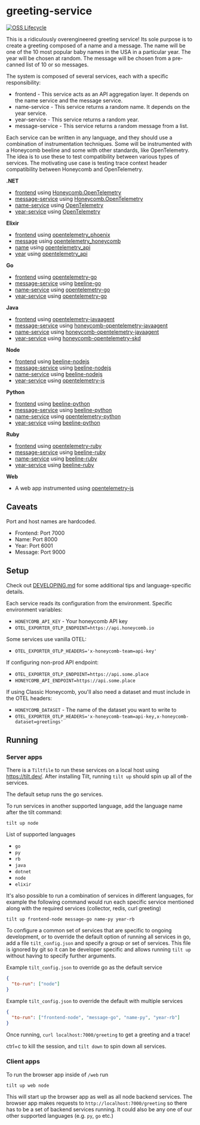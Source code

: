 # greeting-service

[![OSS Lifecycle](https://img.shields.io/osslifecycle/honeycombio/example-greeting-service)](https://github.com/honeycombio/home/blob/main/honeycomb-oss-lifecycle-and-practices.md)

This is a ridiculously overengineered greeting service!
Its sole purpose is to create a greeting composed of a name and a message.
The name will be one of the 10 most popular baby names in the USA in a particular year.
The year will be chosen at random.
The message will be chosen from a pre-canned list of 10 or so messages.

The system is composed of several services, each with a specific responsibility:

- frontend - This service acts as an API aggregation layer.
  It depends on the name service and the message service.
- name-service - This service returns a random name. It depends on the year service.
- year-service - This service returns a random year.
- message-service - This service returns a random message from a list.

Each service can be written in any language, and they should use a combination of instrumentation techniques.
Some will be instrumented with a Honeycomb beeline and some with other standards, like OpenTelemetry.
The idea is to use these to test compatibility between various types of services.
The motivating use case is testing trace context header compatibility between Honeycomb and OpenTelemetry.

**.NET**
- [frontend](/dotnet/frontend) using [Honeycomb.OpenTelemetry](https://github.com/honeycombio/honeycomb-opentelemetry-dotnet)
- [message-service](/dotnet/message-service) using [Honeycomb.OpenTelemetry](https://github.com/honeycombio/honeycomb-opentelemetry-dotnet)
- [name-service](/dotnet/name-service) using [OpenTelemetry](https://github.com/open-telemetry/opentelemetry-dotnet)
- [year-service](/dotnet/year-service) using [OpenTelemetry](https://github.com/open-telemetry/opentelemetry-dotnet)

**Elixir**
- [frontend](/elixir/frontend) using [opentelemetry_phoenix](https://github.com/open-telemetry/opentelemetry-erlang-contrib/tree/main/instrumentation/opentelemetry_phoenix)
- [message](/elixir/message) using [opentelemetry_honeycomb](https://github.com/garthk/opentelemetry_honeycomb)
- [name](/elixir/name) using [opentelemetry_api](https://github.com/open-telemetry/opentelemetry-erlang)
- [year](/elixir/year) using [opentelemetry_api](https://github.com/open-telemetry/opentelemetry-erlang)

**Go**
- [frontend](/golang/frontend) using [opentelemetry-go](https://github.com/open-telemetry/opentelemetry-go)
- [message-service](/golang/message-service) using [beeline-go](https://github.com/honeycombio/beeline-go)
- [name-service](/golang/name-service) using [opentelemetry-go](https://github.com/open-telemetry/opentelemetry-go)
- [year-service](/golang/year-service) using [opentelemetry-go](https://github.com/open-telemetry/opentelemetry-go)

**Java**
- [frontend](/java/frontend) using [opentelemetry-javaagent](https://github.com/open-telemetry/opentelemetry-java-instrumentation)
- [message-service](/java/message-service) using [honeycomb-opentelemetry-javaagent](https://github.com/honeycombio/honeycomb-opentelemetry-java)
- [name-service](/java/name-service) using [honeycomb-opentelemetry-javaagent](https://github.com/honeycombio/honeycomb-opentelemetry-java)
- [year-service](/java/year-service) using [honeycomb-opentelemetry-skd](https://github.com/honeycombio/honeycomb-opentelemetry-java)

**Node**
- [frontend](/node/frontend) using [beeline-nodejs](https://github.com/honeycombio/beeline-nodejs)
- [message-service](/node/message-service) using [beeline-nodejs](https://github.com/honeycombio/beeline-nodejs)
- [name-service](/node/name-service) using [beeline-nodejs](https://github.com/honeycombio/beeline-nodejs)
- [year-service](/node/year-service) using [opentelemetry-js](https://github.com/open-telemetry/opentelemetry-js)
  
**Python**
- [frontend](/python/frontend) using [beeline-python](https://github.com/honeycombio/beeline-python)
- [message-service](/python/message-service) using [beeline-python](https://github.com/honeycombio/beeline-python)
- [name-service](/python/name-service) using [opentelemetry-python](https://github.com/open-telemetry/opentelemetry-python)
- [year-service](/python/year-service) using [beeline-python](https://github.com/honeycombio/beeline-python)

**Ruby**
- [frontend](/ruby/frontend) using [opentelemetry-ruby](https://github.com/open-telemetry/opentelemetry-ruby)
- [message-service](/ruby/message-service) using [beeline-ruby](https://github.com/honeycombio/beeline-ruby)
- [name-service](/ruby/name-service) using [beeline-ruby](https://github.com/honeycombio/beeline-ruby)
- [year-service](/ruby/year-service) using [beeline-ruby](https://github.com/honeycombio/beeline-ruby)

**Web**
- A web app instrumented using [opentelemetry-js](https://github.com/open-telemetry/opentelemetry-js)

## Caveats

Port and host names are hardcoded.

- Frontend: Port 7000
- Name: Port 8000
- Year: Port 6001
- Message: Port 9000

## Setup

Check out [DEVELOPING.md](DEVELOPING.md) for some additional tips and language-specific details.

Each service reads its configuration from the environment.
Specific environment variables:

- `HONEYCOMB_API_KEY` - Your honeycomb API key
- `OTEL_EXPORTER_OTLP_ENDPOINT=https://api.honeycomb.io`

Some services use vanilla OTEL:

- `OTEL_EXPORTER_OTLP_HEADERS='x-honeycomb-team=api-key'`

If configuring non-prod API endpoint:

- `OTEL_EXPORTER_OTLP_ENDPOINT=https://api.some.place`
- `HONEYCOMB_API_ENDPOINT=https://api.some.place`

If using Classic Honeycomb, you'll also need a dataset and must include in the OTEL headers:

- `HONEYCOMB_DATASET` - The name of the dataset you want to write to
- `OTEL_EXPORTER_OTLP_HEADERS='x-honeycomb-team=api-key,x-honeycomb-dataset=greetings'`

## Running

### Server apps
There is a `Tiltfile` to run these services on a local host using <https://tilt.dev/>.
After installing Tilt, running `tilt up` should spin up all of the services.

The default setup runs the go services.

To run services in another supported language, add the language name after the tilt command:

```shell
tilt up node
```

List of supported languages

- `go`
- `py`
- `rb`
- `java`
- `dotnet`
- `node`
- `elixir`

It's also possible to run a combination of services in different languages, for example the following command would run each specific service mentioned along with the required services (collector, redis, curl greeting)

```shell
tilt up frontend-node message-go name-py year-rb
```

To configure a common set of services that are specific to ongoing development, or to override the default option of running all services in go, add a file `tilt_config.json` and specify a group or set of services.
This file is ignored by git so it can be developer specific and allows running `tilt up` without having to specify further arguments.


Example `tilt_config.json` to override go as the default service

```json
{
  "to-run": ["node"]
}
```

Example `tilt_config.json` to override the default with multiple services

```json
{
  "to-run": ["frontend-node", "message-go", "name-py", "year-rb"]
}
```

Once running, `curl localhost:7000/greeting` to get a greeting and a trace!

ctrl+c to kill the session, and `tilt down` to spin down all services.

### Client apps

To run the browser app inside of `/web` run

```shell
tilt up web node 
```

This will start up the browser app as well as all node backend services. The browser app makes requests to `http://localhost:7000/greeting` so there has to be a set of backend services running. It could also be any one of our other supported languages (e.g. `py`, `go` etc.)
